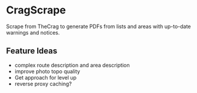 # CragScrape
Scrape from TheCrag to generate PDFs from lists and areas with up-to-date warnings and notices.

## Feature Ideas

- complex route description and area description
- improve photo topo quality
- Get approach for level up
- reverse proxy caching?
